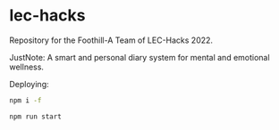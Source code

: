 # lec-hacks

Repository for the Foothill-A Team of LEC-Hacks 2022. 

JustNote: A smart and personal diary system for mental and emotional wellness. 



Deploying:

```sh
npm i -f

npm run start
```
